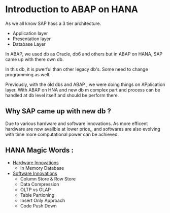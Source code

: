 # Introduction to ABAP on HANA

As we all know SAP hass a 3 tier architecture.
- Application layer
- Presentation layer
- Database Layer

In ABAP, we used db as Oracle, db6 and others but in ABAP on HANA, SAP came up with there own db. 

In this db, it is pwerful than other legacy db's. Some need to change programming as well. 

Previously, with the old dbs and ABAP , we were doing things on APplication layer. With ABAP on HNA and new db m complex part and process can be handled at db level itself and should be perform there. 

## Why SAP came up with new db ? 
Due to various hardware and software innovations. 
As more efficent hardware are now availble at lower price,, and softwares are also evolving with time more computational power can be achieved. 

## HANA Magic Words :  
- [Hardware Innovations](https://github.com/pcyph8r/abap_development_s4hana/blob/0f63d0059ea2b10ed51d29b1cddf92a7a2a1d942/abap_on_hana/Hardware%20Innovations.md)
  - In Memory Database 
- [Software Innovations](https://github.com/pcyph8r/abap_development_s4hana/blob/7bb1f13fb1094d32f6d76cca0556788058d725f8/abap_on_hana/Software%20Innovations.md)
   - Column Store & Row Store
   - Data Compression
   - OLTP vs OLAP
   - Table Partioning
   - Insert Only Approach
   - Code Push Down 


